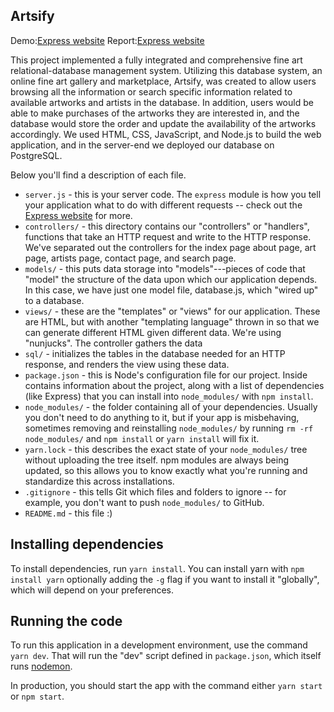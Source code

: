 ## Artsify
Demo:[Express website](http://ec2-13-58-21-188.us-east-2.compute.amazonaws.com:4000)
Report:[Express website](https://docs.google.com/document/d/1QcMeE4aPVyfvy9l8YfbrsodZoKV5fCDbR0hRsyhHZV0/edit?usp=sharing)

This project implemented a fully integrated and comprehensive fine art relational-database management system. Utilizing this database system, an online fine art gallery and marketplace, Artsify, was created to allow users browsing all the information or search specific information related to available artworks and artists in the database. In addition, users would be able to make purchases of the artworks they are interested in, and the database would store the order and update the availability of the artworks accordingly. We used HTML, CSS, JavaScript, and Node.js to build the web application, and in the server-end we deployed our database on PostgreSQL.

Below you'll find a description of each file.

* `server.js` - this is your server code. The `express` module is how you tell your application what to do with different requests -- check out the [Express website](http://expressjs.com) for more.
* `controllers/` - this directory contains our "controllers" or "handlers", functions that take an HTTP
request and write to the HTTP response. We've separated out the
controllers for the index page about page, art page, artists page, contact page, and search page.
* `models/` - this puts data storage into "models"---pieces of
code that "model" the structure of the data upon which our application depends. In this case, we
have just one model file, database.js, which "wired up"
to a database.
* `views/` - these are the "templates" or "views" for our application. These are HTML,
but with another "templating language" thrown in so that we can generate different HTML given
different data. We're using "nunjucks".
The controller gathers the data
* `sql/` - initializes the tables in the database
needed for an HTTP response, and renders the view using these data.
* `package.json` - this is Node's configuration file for our project. Inside contains information about the project, along with a list of dependencies (like Express) that you can install into `node_modules/` with `npm install`.
* `node_modules/` - the folder containing all of your dependencies. Usually you don't need to do anything to it, but if your app is misbehaving, sometimes removing and reinstalling `node_modules/` by running `rm -rf node_modules/` and `npm install` or `yarn install` will fix it.
* `yarn.lock` - this describes the exact state of your `node_modules/` tree without uploading the tree itself. npm modules are always being updated, so this allows you to know exactly what you're running and standardize this across installations.
* `.gitignore` - this tells Git which files and folders to ignore -- for example, you don't want to push `node_modules/` to GitHub.
* `README.md` - this file :)

## Installing dependencies

To install dependencies, run `yarn install`.
You can install yarn with `npm install yarn` optionally adding the `-g` flag if you
want to install it "globally", which will depend on your preferences.

## Running the code

To run this application in a development environment, use the command `yarn dev`.
That will run the "dev" script defined in `package.json`, which itself runs
[nodemon](https://github.com/remy/nodemon).

In production, you should start the app with the command either `yarn start` or
`npm start`.
